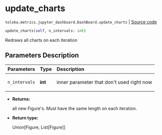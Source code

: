 # update_charts
`toloka.metrics.jupyter_dashboard.DashBoard.update_charts` | [Source code](https://github.com/Toloka/toloka-kit/blob/v1.1.0.post1/src/metrics/jupyter_dashboard.py#L301)

```python
update_charts(self, n_intervals: int)
```

Redraws all charts on each iteration

## Parameters Description

| Parameters | Type | Description |
| :----------| :----| :-----------|
`n_intervals`|**int**|<p>inner parameter that don&#x27;t used right now</p>

* **Returns:**

  all new Figure's.
Must have the same length on each iteration.

* **Return type:**

  Union\[Figure, List\[Figure\]\]
